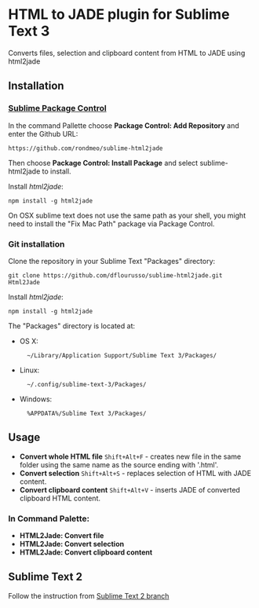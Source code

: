 # HTML to JADE plugin for Sublime Text 3

Converts files, selection and clipboard content from HTML to JADE using html2jade

## Installation

### [Sublime Package Control](http://wbond.net/sublime_packages/package_control)

In the command Pallette choose **Package Control: Add Repository** and enter the Github URL:

    https://github.com/rondmeo/sublime-html2jade
    
Then choose **Package Control: Install Package** and select sublime-html2jade to install.

Install *html2jade*:

    npm install -g html2jade
    
On OSX sublime text does not use the same path as your shell, you might need to install the
"Fix Mac Path" package via Package Control.

### Git installation

Clone the repository in your Sublime Text "Packages" directory:

    git clone https://github.com/dflourusso/sublime-html2jade.git Html2Jade
    
Install *html2jade*:

    npm install -g html2jade

The "Packages" directory is located at:

* OS X:

        ~/Library/Application Support/Sublime Text 3/Packages/

* Linux:

        ~/.config/sublime-text-3/Packages/

* Windows:

        %APPDATA%/Sublime Text 3/Packages/

## Usage

* **Convert whole HTML file** `Shift+Alt+F` - creates new file in the same folder using the same name as the source ending with '.html'.
* **Convert selection** `Shift+Alt+S` - replaces selection of HTML with JADE content.
* **Convert clipboard content** `Shift+Alt+V` - inserts JADE of converted clipboard HTML content.

### In Command Palette:

* **HTML2Jade: Convert file**
* **HTML2Jade: Convert selection**
* **HTML2Jade: Convert clipboard content**

## Sublime Text 2

Follow the instruction from [Sublime Text 2 branch](https://github.com/anderson916/sublime-html2jade/tree/SublimeText2)
